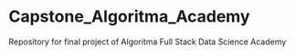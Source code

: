 # Capstone_Algoritma_Academy
 Repository for final project of Algoritma Full Stack Data Science Academy
